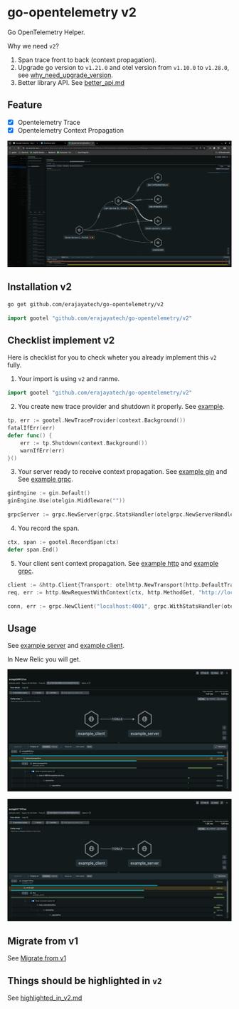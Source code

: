 # go-opentelemetry v2

Go OpenTelemetry Helper.

Why we need `v2`?

1. Span trace front to back (context propagation).
2. Upgrade go version to `v1.21.0` and otel version from `v1.10.0` to `v1.28.0`, see [why_need_upgrade_version](./why_need_upgrade_version.md).
3. Better library API. See [better_api.md](./better_api.md)

## Feature

- [x] Opentelemetry Trace
- [x] Opentelemetry Context Propagation

![context_propagation](./README_asset/context_propagation.png)


## Installation v2

```bash
go get github.com/erajayatech/go-opentelemetry/v2
```

```go
import gootel "github.com/erajayatech/go-opentelemetry/v2"
```

## Checklist implement v2

Here is checklist for you to check wheter you already implement this `v2` fully.

1. Your import is using `v2` and ranme.

```go
import gootel "github.com/erajayatech/go-opentelemetry/v2"
```

2. You create new trace provider and shutdown it properly. See [example](./example/server/main.go).

```go
tp, err := gootel.NewTraceProvider(context.Background())
fatalIfErr(err)
defer func() {
    err := tp.Shutdown(context.Background())
    warnIfErr(err)
}()
```

3. Your server ready to receive context propagation. See [example gin](./example/server/server_gin.go) and See [example grpc](./example/server/server_grpc.go).

```go
ginEngine := gin.Default()
ginEngine.Use(otelgin.Middleware(""))
```

```go
grpcServer := grpc.NewServer(grpc.StatsHandler(otelgrpc.NewServerHandler()))
```

4. You record the span.

```go
ctx, span := gootel.RecordSpan(ctx)
defer span.End()
```

5. Your client sent context propagation. See [example http](./example/client/http.go) and [example grpc](./example/client/grpc.go).

```go
client := &http.Client{Transport: otelhttp.NewTransport(http.DefaultTransport)}
req, err := http.NewRequestWithContext(ctx, http.MethodGet, "http://localhost:4000/foo", nil)
```

```go
conn, err := grpc.NewClient("localhost:4001", grpc.WithStatsHandler(otelgrpc.NewClientHandler()), grpc.WithTransportCredentials(insecure.NewCredentials()))
```

## Usage

See [example server](./example/server/main.go) and [example client](./example/client/main.go).

In New Relic you will get.

![grpc-client-span](./README_asset/grpc_span.png)

![http-client-span](./README_asset/http_span.png)

## Migrate from v1

See [Migrate from v1](./migrate_from_v1.md)

## Things should be highlighted in `v2`

See [highlighted_in_v2.md](./highlighted_in_v2.md)
